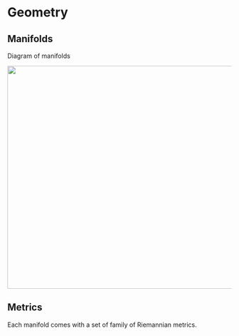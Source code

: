 # Geometry

## Manifolds

Diagram of manifolds

<img src=" https://github.com/geomstats/geomstats/blob/master/examples/imgs/geomstats_diagram.png" width=700 height=500>

## Metrics

Each manifold comes with a set of family of Riemannian metrics.
